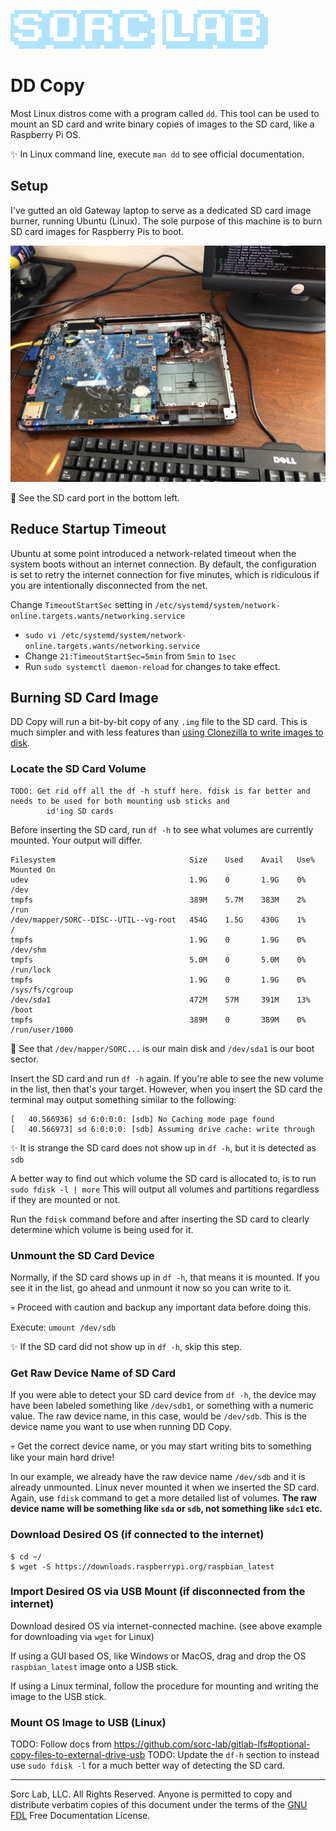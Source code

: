 [![Sorc Lab](/SorcLabLogo_White.png)](https://sorclab.com/)

# DD Copy
Most Linux distros come with a program called `dd`. This tool can be used to mount an SD card and write binary copies of
images to the SD card, like a Raspberry Pi OS.

:sparkles: In Linux command line, execute `man dd` to see official documentation.

## Setup
I've gutted an old Gateway laptop to serve as a dedicated SD card image burner, running Ubuntu (Linux). The sole purpose
of this machine is to burn SD card images for Raspberry Pis to boot.

![Old Laptop SD Card Burner](/blog/assets/dd-copy/dd-copy-setup.jpg)

:crystal_ball: See the SD card port in the bottom left.


## Reduce Startup Timeout
Ubuntu at some point introduced a network-related timeout when the system boots without an internet connection. By
default, the configuration is set to retry the internet connection for five minutes, which is ridiculous if you are
intentionally disconnected from the net.

Change `TimeoutStartSec` setting in `/etc/systemd/system/network-online.targets.wants/networking.service`

- `sudo vi /etc/systemd/system/network-online.targets.wants/networking.service`
- Change `21:TimeoutStartSec=5min` from `5min` to `1sec`
- Run `sudo systemctl daemon-reload` for changes to take effect.


## Burning SD Card Image
DD Copy will run a bit-by-bit copy of any `.img` file to the SD card. This is much simpler and with less
features than [using Clonezilla to write images to disk](https://sorc-lab.github.io/blog/dd-copy.html).


### Locate the SD Card Volume
```
TODO: Get rid off all the df -h stuff here. fdisk is far better and needs to be used for both mounting usb sticks and
        id'ing SD cards
```

Before inserting the SD card, run `df -h` to see what volumes are currently mounted. Your output will differ.
```
Filesystem                              Size    Used    Avail   Use%    Mounted On
udev                                    1.9G    0       1.9G    0%      /dev
tmpfs                                   389M    5.7M    383M    2%      /run
/dev/mapper/SORC--DISC--UTIL--vg-root   454G    1.5G    430G    1%      /
tmpfs                                   1.9G    0       1.9G    0%      /dev/shm
tmpfs                                   5.0M    0       5.0M    0%      /run/lock
tmpfs                                   1.9G    0       1.9G    0%      /sys/fs/cgroup
/dev/sda1                               472M    57M     391M    13%     /boot
tmpfs                                   389M    0       389M    0%      /run/user/1000
```
:crystal_ball: See that `/dev/mapper/SORC...` is our main disk and `/dev/sda1` is our boot sector.

Insert the SD card and run `df -h` again. If you're able to see the new volume in the list, then that's your target.
However, when you insert the SD card the terminal may output something similar to the following:
```
[   40.566936] sd 6:0:0:0: [sdb] No Caching mode page found
[   40.566973] sd 6:0:0:0: [sdb] Assuming drive cache: write through
```
:sparkles: It is strange the SD card does not show up in `df -h`, but it is detected as `sdb`

A better way to find out which volume the SD card is allocated to, is to run `sudo fdisk -l | more`
This will output all volumes and partitions regardless if they are mounted or not.

Run the `fdisk` command before and after inserting the SD card to clearly determine which volume is being used for it.


### Unmount the SD Card Device
Normally, if the SD card shows up in `df -h`, that means it is mounted. If you see it in the list, go ahead and unmount
it now so you can write to it.

:skull: Proceed with caution and backup any important data before doing this.

Execute: `umount /dev/sdb`

:sparkles: If the SD card did not show up in `df -h`, skip this step.


### Get Raw Device Name of SD Card
If you were able to detect your SD card device from `df -h`, the device may have been labeled something like
`/dev/sdb1`, or something with a numeric value. The raw device name, in this case, would be `/dev/sdb`. This is the
device name you want to use when running DD Copy.

:skull: Get the correct device name, or you may start writing bits to something like your main hard drive!

In our example, we already have the raw device name `/dev/sdb` and it is already unmounted. Linux never mounted it when
we inserted the SD card. Again, use `fdisk` command to get a more detailed list of volumes. **The raw device name will
be something like `sda` or `sdb`, not something like `sdc1` etc.**


### Download Desired OS (if connected to the internet)
```
$ cd ~/
$ wget -S https://downloads.raspberrypi.org/raspbian_latest
```

### Import Desired OS via USB Mount (if disconnected from the internet)
Download desired OS via internet-connected machine. (see above example for downloading via `wget` for Linux)

If using a GUI based OS, like Windows or MacOS, drag and drop the OS `raspbian_latest` image onto a USB stick.

If using a Linux terminal, follow the procedure for mounting and writing the image to the USB stick.


### Mount OS Image to USB (Linux)
TODO: Follow docs from https://github.com/sorc-lab/gitlab-lfs#optional-copy-files-to-external-drive-usb
TODO: Update the `df-h` section to instead use `sudo fdisk -l` for a much better way of detecting the SD card.







---
Sorc Lab, LLC. All Rights Reserved. Anyone is permitted to copy and distribute verbatim copies of this document under
the terms of the [GNU FDL](http://www.gnu.org/licenses/fdl.html) Free Documentation License.
